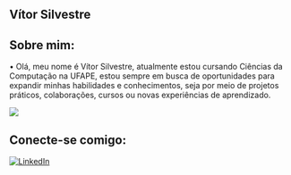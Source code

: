 ## Vítor Silvestre
## Sobre mim:

• Olá, meu nome é Vítor Silvestre, atualmente estou cursando Ciências da Computação na UFAPE, estou sempre em busca de oportunidades para expandir minhas habilidades e conhecimentos, seja por meio de projetos práticos, colaborações, cursos ou novas experiências de aprendizado.

<img src="https://github-readme-stats.vercel.app/api?username=Vitorass0&show_icons=true&theme=radical&include_all_commits=true"/>

## Conecte-se comigo:

[![LinkedIn](https://img.shields.io/badge/LinkedIn-0077B5?style=for-the-badge&logo=linkedin&logoColor=white)](https://www.linkedin.com/in/vítor-silvestre/)


